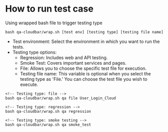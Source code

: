 # How to run test case
Using wrapped bash file to trigger testing type
```
bash qa-cloudbar/wrap.sh [test env] [testing type] [testing file name]
```
 - Test environment: Select the environment in which you want to run the tests.
 - Testing type options:
    - Regression: Includes web and API testing.
    - Smoke Test: Covers important services and pages.
    - File: Allows you to choose the specific test file for execution.
    - Testing file name: This variable is optional when you select the testing type as 'File.' You can choose the test file you wish to execute.
```
<!-- Testing type: file -->
bash qa-cloudbar/wrap.sh qa file User_Login_Cloud

<!-- Testing type: regression -->
bash qa-cloudbar/wrap.sh qa regression

<!-- Testing type: smoke testing -->
bash qa-cloudbar/wrap.sh qa smoke_test
```